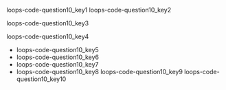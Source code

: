 loops-code-question10_key1
loops-code-question10_key2


loops-code-question10_key3


loops-code-question10_key4


- loops-code-question10_key5
- loops-code-question10_key6
- loops-code-question10_key7
- loops-code-question10_key8
loops-code-question10_key9
loops-code-question10_key10
